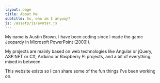 ```yaml
---
layout: page
title: About Me
subtitle: So, who am I anyway?
js: /assets/js/avatar.js
---
```


My name is Austin Brown. I have been coding since I made the game Jeopardy in Microsoft PowerPoint (2000!).

My projects are mainly based on web technologies like Angular or jQuery, ASP.NET or C#, Arduino or Raspberry Pi projects, and a bit of everything mixed in between.

This website exists so I can share some of the fun things I've been working on.
